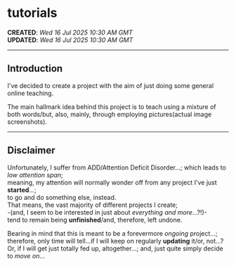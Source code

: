 # tutorials

**CREATED**: *Wed 16 Jul 2025 10:30 AM GMT*  
**UPDATED**: *Wed 16 Jul 2025 10:30 AM GMT*  

-----

## Introduction

I've decided to create a project with the aim  of just doing some general online teaching.  

The main hallmark idea behind this project is to teach using a mixture of both words/but, also, mainly, through employing pictures(actual image screenshots).   

-----

## Disclaimer

Unfortunately, I suffer from ADD/Attention Deficit Disorder...; which leads to *low attention span*;    
meaning, my attention will normally wonder off from any project I've just **started**...;    
to go and do something else, instead.  
That means, the vast majority of different projects I create;    
-(and, I seem to be interested in just about *everything and more*...?!)-  
tend to remain being **unfinished**/and, therefore, left undone.   

Bearing in mind that this is meant to be a forevermore *ongoing* project...;  
therefore, only time will tell...if I will keep on regularly **updating** it/or, not...?    
Or, if I will get just totally fed up, altogether...; and, just quite simply decide to *move on*...  

